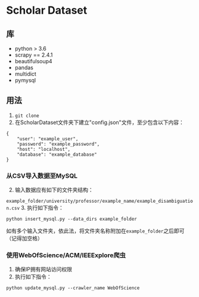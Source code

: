 # Scholar Dataset
## 库
- python > 3.6
- scrapy == 2.4.1
- beautifulsoup4
- pandas
- multidict
- pymysql

## 用法
1. ```git clone```
2. 在ScholarDataset文件夹下建立"config.json"文件，至少包含以下内容：
```
{
    "user": "example_user",
    "password": "example_password",
    "host": "localhost",
    "database": "example_database"
}
```
  
### 从CSV导入数据至MySQL


2. 输入数据应有如下的文件夹结构： 
   
```example_folder/university/professor/example_name/example_disambiguation.csv```
3. 执行如下指令：
   
```python insert_mysql.py --data_dirs example_folder```

如有多个输入文件夹，依此法，将文件夹名称附加在```example_folder```之后即可（记得加空格）

### 使用WebOfScience/ACM/IEEExplore爬虫
1. 确保IP拥有网站访问权限
2. 执行如下指令：

```python update_mysql.py --crawler_name WebOfScience```

